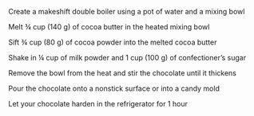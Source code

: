 Create a makeshift double boiler using a pot of water and a mixing bowl

Melt ¾ cup (140 g) of cocoa butter in the heated mixing bowl

Sift ¾ cup (80 g) of cocoa powder into the melted cocoa butter

Shake in ¼ cup of milk powder and 1 cup (100 g) of confectioner’s sugar

Remove the bowl from the heat and stir the chocolate until it thickens

Pour the chocolate onto a nonstick surface or into a candy mold

Let your chocolate harden in the refrigerator for 1 hour
